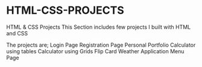 # HTML-CSS-PROJECTS
HTML &amp; CSS Projects 
This Section includes few projects I built with HTML and CSS

The projects are;
Login Page
Registration Page
Personal Portfolio
Calculator using tables
Calculator using Grids
Flip Card
Weather Application
Menu Page
